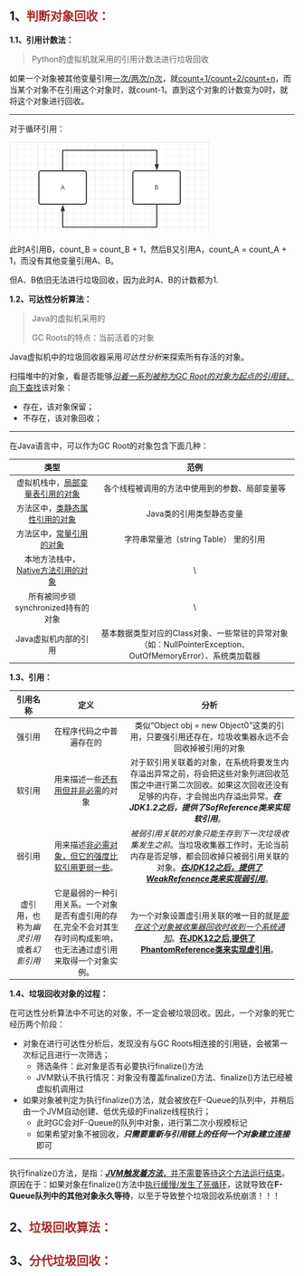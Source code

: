 ## 1、<span style="color:brown">判断对象回收：</span>

**1.1、引用计数法：**

> Python的虚拟机就采用的引用计数法进行垃圾回收

如果一个对象被其他变量引用<u>一次/两次/n次</u>，就<u>count+1/count+2/count+n</u>，而当某个对象不在引用这个对象时，就count-1。直到这个对象的计数变为0时，就将这个对象进行回收。

---

对于循环引用：

<img src="https://raw.githubusercontent.com/root-bine/image/main/Typora-image/%E5%BE%AA%E7%8E%AF%E5%BC%95%E7%94%A8.png" alt="image-20221130183022913" style="zoom:67%;" />

此时A引用B，count_B = count_B + 1，然后B又引用A，count_A = count_A + 1，而没有其他变量引用A、B。

但A、B依旧无法进行垃圾回收，因为此时A、B的计数都为1.

**1.2、可达性分析算法：**

> Java的虚拟机采用的
>
> GC Roots的特点：当前活着的对象

Java虚拟机中的垃圾回收器采用*可达性分析*来探索所有存活的对象。

扫描堆中的对象，看是否能够<u>*沿着一系列被称为GC Root的对象为起点的引用链*，向下查找</u>该对象：

- 存在，该对象保留；
- 不存在，该对象回收；

---

在Java语言中，可以作为GC Root的对象包含下面几种：

|                   类型                    |                             范例                             |
| :---------------------------------------: | :----------------------------------------------------------: |
|  虚拟机栈中，<u>局部变量表引用的对象</u>  |        各个线程被调用的方法中使用到的参数、局部变量等        |
|   方法区中，<u>类静态属性引用的对象</u>   |                   Java类的引用类型静态变量                   |
|      方法区中，<u>常量引用的对象</u>      |            字符串常量池（string Table） 里的引用             |
| 本地方法栈中，<u>Native方法引用的对象</u> |                              \                               |
|    所有被同步锁synchronized持有的对象     |                              \                               |
|           Java虚拟机内部的引用            | 基本数据类型对应的Class对象、一些常驻的异常对象（如：NullPointerException、OutOfMemoryError）、系统类加载器 |

**1.3、引用：**

|                引用名称                |                             定义                             |                             分析                             |
| :------------------------------------: | :----------------------------------------------------------: | :----------------------------------------------------------: |
|                 强引用                 |                   在程序代码之中普遍存在的                   | 类似“Object obj = new Object0”这类的引用，只要强引用还存在，垃圾收集器永远不会回收掉被引用的对象 |
|                 软引用                 |          用来描述一些<u>还有用但并非必需</u>的对象           | 对于软引用关联着的对象，在系统将要发生内存溢出异常之前，将会把这些对象列进回收范围之中进行第二次回收。如果这次回收还没有足够的内存，才会抛出内存溢出异常。***在JDK1.2之后，提供了SofReference类来实现软引用***。 |
|                 弱引用                 |   用来描述<u>非必需对象，但它的强度比软引用更弱一些</u>。    | *被弱引用关联的对象只能生存到下一次垃圾收集发生之前*。当垃圾收集器工作时，无论当前内存是否足够，都会回收掉只被弱引用关联的对象。<u>***在JDK12之后，提供了WeakRefenence类来实现弱引用***</u>。 |
| 虚引用，也称为*幽灵引用*或者*幻影引用* | 它是最弱的一种引用关系。一个对象是否有虚引用的存在,完全不会对其生存时间构成影响，也无法通过虚引用来取得一个对象实例。 | 为一个对象设置虚引用关联的唯一目的就是<u>*能在这个对象被收集器回收时收到一个系统通知*</u>。<u>**在JDK12之后,提供了PhantomReference类来实现虚引用**</u>。 |

**1.4、垃圾回收对象的过程：**

在可达性分析算法中不可达的对象，不一定会被垃圾回收。因此，一个对象的死亡经历两个阶段：

- 对象在进行可达性分析后，发现没有与GC Roots相连接的引用链，会被第一次标记且进行一次筛选；
  - 筛选条件：此对象是否有必要执行finalize()方法
  - JVM默认不执行情况：对象没有覆盖finalize()方法、finalize()方法已经被虚拟机调用过
- 如果对象被判定为执行finalize()方法，就会被放在F-Queue的队列中，并稍后由一个JVM自动创建、低优先级的Finalize线程执行；
  - 此时GC会对F-Queue的队列中对象，进行第二次小规模标记
  - 如果希望对象不被回收，***只需要重新与引用链上的任何一个对象建立连接***即可

---

执行finalize()方法，是指：<u>***JVM触发着方法***，并不需要等待这个方法运行结束</u>。原因在于：如果对象在finalize()方法中<u>执行缓慢/发生了死循环</u>，这就导致在**F-Queue队列中的其他对象永久等待**，以至于导致整个垃圾回收系统崩溃！！！



## 2、<span style="color:brown">垃圾回收算法：</span>



## 3、<span style="color:brown">分代垃圾回收：</span>